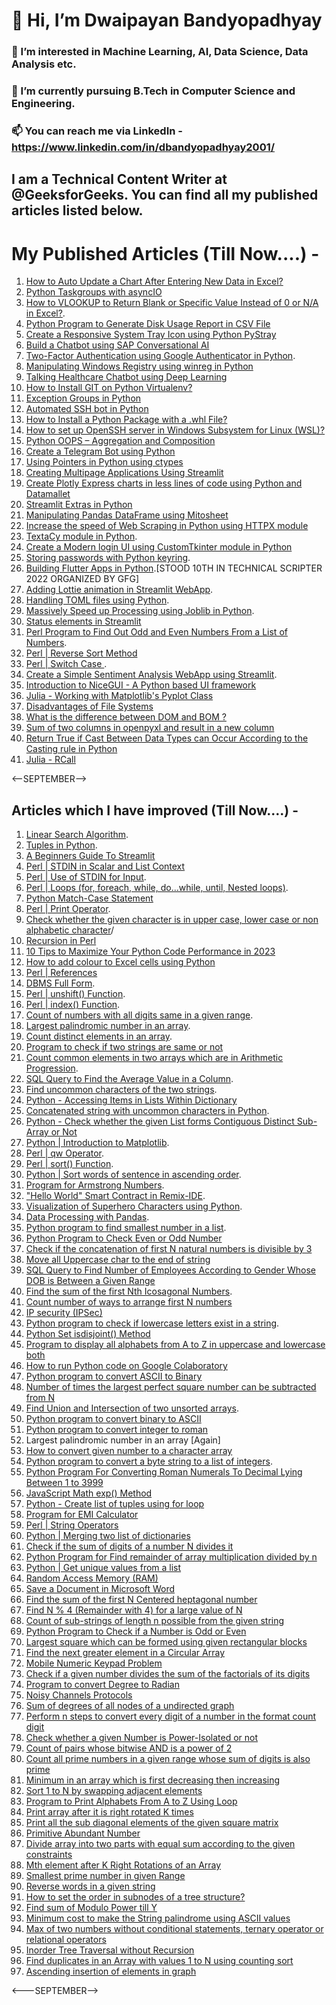 # 👋 Hi, I’m Dwaipayan Bandyopadhyay
### 👀 I’m interested in Machine Learning, AI, Data Science, Data Analysis etc.
### 🌱 I’m currently pursuing B.Tech in Computer Science and Engineering.
### 📫 You can reach me via LinkedIn - https://www.linkedin.com/in/dbandyopadhyay2001/
## I am a Technical Content Writer at @GeeksforGeeks. You can find all my published articles listed below.


# My Published Articles (Till Now....) -


1. [How to Auto Update a Chart After Entering New Data in Excel?](https://www.geeksforgeeks.org/how-to-auto-update-a-chart-after-entering-new-data-in-excel/)
2. [Python Taskgroups with asyncIO](https://www.geeksforgeeks.org/python-taskgroups-with-asyncio/)
3. [How to VLOOKUP to Return Blank or Specific Value Instead of 0 or N/A in Excel?](https://www.geeksforgeeks.org/how-to-vlookup-to-return-blank-or-specific-value-instead-of-0-or-n-a-in-excel/).
4. [Python Program to Generate Disk Usage Report in CSV File](https://www.geeksforgeeks.org/python-program-to-generate-disk-usage-report-in-csv-file/)
5. [Create a Responsive System Tray Icon using Python PyStray](https://www.geeksforgeeks.org/create-a-responsive-system-tray-icon-using-python-pystray/)
6. [Build a Chatbot using SAP Conversational AI](https://www.geeksforgeeks.org/build-a-chatbot-using-sap-conversational-ai/)
7. [Two-Factor Authentication using Google Authenticator in Python](https://www.geeksforgeeks.org/two-factor-authentication-using-google-authenticator-in-python/).
8. [Manipulating Windows Registry using winreg in Python](https://www.geeksforgeeks.org/manipulating-windows-registry-using-winreg-in-python/)
9. [Talking Healthcare Chatbot using Deep Learning](https://www.geeksforgeeks.org/talking-healthcare-chatbot-using-deep-learning/)
10. [How to Install GIT on Python Virtualenv?](https://www.geeksforgeeks.org/how-to-install-git-on-python-virtualenv/)
11. [Exception Groups in Python](https://www.geeksforgeeks.org/exception-groups-in-python/)
12. [Automated SSH bot in Python](https://www.geeksforgeeks.org/automated-ssh-bot-in-python/)
13. [How to Install a Python Package with a .whl File?](https://www.geeksforgeeks.org/how-to-install-a-python-package-with-a-whl-file/)
14. [How to set up OpenSSH server in Windows Subsystem for Linux (WSL)?](https://www.geeksforgeeks.org/how-to-set-up-openssh-server-in-windows-subsystem-for-linux-wsl/)
15. [Python OOPS – Aggregation and Composition](https://www.geeksforgeeks.org/python-oops-aggregation-and-composition/)
16. [Create a Telegram Bot using Python](https://www.geeksforgeeks.org/create-a-telegram-bot-using-python/)
17. [Using Pointers in Python using ctypes](https://www.geeksforgeeks.org/using-pointers-in-python-using-ctypes/)
18. [Creating Multipage Applications Using Streamlit](https://www.geeksforgeeks.org/creating-multipage-applications-using-streamlit/)
19. [Create Plotly Express charts in less lines of code using Python and Datamallet](https://www.geeksforgeeks.org/create-plotly-express-charts-in-less-lines-of-code-using-python-and-datamallet/)
20. [Streamlit Extras in Python](https://www.geeksforgeeks.org/streamlit-extras-in-python/)
21. [Manipulating Pandas DataFrame using Mitosheet](https://www.geeksforgeeks.org/manipulating-pandas-dataframe-using-mitosheet/)
22. [Increase the speed of Web Scraping in Python using HTTPX module](https://www.geeksforgeeks.org/increase-the-speed-of-web-scraping-in-python-using-httpx-module/)
23. [TextaCy module in Python](https://www.geeksforgeeks.org/textacy-module-in-python/).
24. [Create a Modern login UI using CustomTkinter module in Python](https://www.geeksforgeeks.org/create-a-modern-login-ui-using-customtkinter-module-in-python/)
25. [Storing passwords with Python keyring](https://www.geeksforgeeks.org/storing-passwords-with-python-keyring/).
26. [Building Flutter Apps in Python](https://www.geeksforgeeks.org/building-flutter-apps-in-python/).[STOOD 10TH IN TECHNICAL SCRIPTER 2022 ORGANIZED BY GFG]
27. [Adding Lottie animation in Streamlit WebApp](https://www.geeksforgeeks.org/adding-lottie-animation-in-streamlit-webapp/).
28. [Handling TOML files using Python](https://www.geeksforgeeks.org/handling-toml-files-using-python/).
29. [Massively Speed up Processing using Joblib in Python](https://www.geeksforgeeks.org/massively-speed-up-processing-using-joblib-in-python/).
30. [Status elements in Streamlit](https://www.geeksforgeeks.org/status-elements-in-streamlit/)
31. [Perl Program to Find Out Odd and Even Numbers From a List of Numbers](https://www.geeksforgeeks.org/perl-program-to-find-out-odd-and-even-numbers-from-a-list-of-numbers/).
32. [Perl | Reverse Sort Method](https://www.geeksforgeeks.org/perl-reverse-sort-method/)
33. [Perl | Switch Case ](https://www.geeksforgeeks.org/perl-switch-case/). <br/>
34. [Create a Simple Sentiment Analysis WebApp using Streamlit](https://www.geeksforgeeks.org/create-a-simple-sentiment-analysis-webapp-using-streamlit/). <br/>
35. [Introduction to NiceGUI - A Python based UI framework](https://www.geeksforgeeks.org/introduction-to-nicegui-a-python-based-ui-framework/) <br/>
36. [Julia - Working with Matplotlib's Pyplot Class](https://www.geeksforgeeks.org/julia-working-with-matplotlibs-pyplot-class/) <br/>
37. [Disadvantages of File Systems](https://www.geeksforgeeks.org/disadvantages-of-file-systems/) <br/>
38. [What is the difference between DOM and BOM ?](https://www.geeksforgeeks.org/what-is-the-difference-between-dom-and-bom/) <br/>
39. [Sum of two columns in openpyxl and result in a new column](https://www.geeksforgeeks.org/sum-of-two-columns-in-openpyxl-and-result-in-a-new-column) <br/>
40. [Return True if Cast Between Data Types can Occur According to the Casting rule in Python](https://www.geeksforgeeks.org/return-true-if-cast-between-data-types-can-occur-according-to-the-casting-rule-in-python/) <br/>
41. [Julia - RCall](https://www.geeksforgeeks.org/julia-rcall) <br/>

<--SEPTEMBER-->





## Articles which I have improved (Till Now....) -

1. [Linear Search Algorithm](https://www.geeksforgeeks.org/linear-search/).
2. [Tuples in Python](https://www.geeksforgeeks.org/tuples-in-python/).
3. [A Beginners Guide To Streamlit](https://www.geeksforgeeks.org/a-beginners-guide-to-streamlit/)
4. [Perl | STDIN in Scalar and List Context](https://www.geeksforgeeks.org/perl-stdin-in-scalar-and-list-context/)
5. [Perl | Use of STDIN for Input](https://www.geeksforgeeks.org/perl-use-of-stdin-for-input/).
6. [Perl | Loops (for, foreach, while, do...while, until, Nested loops)](https://www.geeksforgeeks.org/perl-loops-for-foreach-while-do-while-until-nested-loops/).
7. [Python Match-Case Statement](https://www.geeksforgeeks.org/python-match-case-statement/)
8. [Perl | Print Operator](https://www.geeksforgeeks.org/perl-print-operator/).
9. [Check whether the given character is in upper case, lower case or non alphabetic character](https://www.geeksforgeeks.org/check-whether-the-given-character-is-in-upper-case-lower-case-or-non-alphabetic-character/)/
10. [Recursion in Perl](https://www.geeksforgeeks.org/recursion-in-perl/)
11. [10 Tips to Maximize Your Python Code Performance in 2023](https://www.geeksforgeeks.org/tips-to-maximize-your-python-code-performance/)
12. [How to add colour to Excel cells using Python](https://www.geeksforgeeks.org/how-to-add-colour-to-excel-cells-using-python/)
13. [Perl | References](https://www.geeksforgeeks.org/perl-references/)
14. [DBMS Full Form](https://www.geeksforgeeks.org/dbms-full-form/).
15. [Perl | unshift() Function](https://www.geeksforgeeks.org/perl-unshift-function/).
16. [Perl | index() Function](https://www.geeksforgeeks.org/perl-index-function/).
17. [Count of numbers with all digits same in a given range](https://www.geeksforgeeks.org/count-of-numbers-with-all-digits-same-in-a-given-range/).
18. [Largest palindromic number in an array](https://www.geeksforgeeks.org/largest-palindromic-number-in-an-array/).
19. [Count distinct elements in an array](https://www.geeksforgeeks.org/count-distinct-elements-in-an-array/).
20. [Program to check if two strings are same or not](https://www.geeksforgeeks.org/program-to-check-if-two-strings-are-same-or-not/)
21. [Count common elements in two arrays which are in Arithmetic Progression](https://www.geeksforgeeks.org/count-common-elements-in-two-arrays-which-are-in-arithmetic-progression/).
22. [SQL Query to Find the Average Value in a Column](https://www.geeksforgeeks.org/sql-query-to-find-the-average-value-in-a-column/).
23. [Find uncommon characters of the two strings](https://www.geeksforgeeks.org/find-uncommon-characters-two-strings/).
24. [Python - Accessing Items in Lists Within Dictionary](https://www.geeksforgeeks.org/python-accessing-items-in-lists-within-dictionary/)
25. [Concatenated string with uncommon characters in Python](https://www.geeksforgeeks.org/concatenated-string-uncommon-characters-python/).
26. [Python - Check whether the given List forms Contiguous Distinct Sub-Array or Not](https://www.geeksforgeeks.org/python-check-whether-the-given-list-forms-contiguous-distinct-sub-array-or-not/)
27. [Python | Introduction to Matplotlib](https://www.geeksforgeeks.org/python-introduction-matplotlib/).
28. [Perl | qw Operator](https://www.geeksforgeeks.org/perl-qw-operator/).
29. [Perl | sort() Function](https://www.geeksforgeeks.org/perl-sort-function/).
30. [Python | Sort words of sentence in ascending order](https://www.geeksforgeeks.org/python-sort-words-sentence-ascending-order/).
31. [Program for Armstrong Numbers](https://www.geeksforgeeks.org/program-for-armstrong-numbers/).
32. ["Hello World" Smart Contract in Remix-IDE](https://www.geeksforgeeks.org/hello-world-smart-contract-in-remix-ide/).
33. [Visualization of Superhero Characters using Python](https://www.geeksforgeeks.org/visualization-of-superhero-characters-using-python/).
34. [Data Processing with Pandas](https://www.geeksforgeeks.org/data-processing-with-pandas/).
35. [Python program to find smallest number in a list](https://www.geeksforgeeks.org/python-program-to-find-smallest-number-in-a-list/).
36. [Python Program to Check Even or Odd Number](https://www.geeksforgeeks.org/python-program-to-determine-whether-a-given-number-is-even-or-odd-recursively/)
37. [Check if the concatenation of first N natural numbers is divisible by 3](https://www.geeksforgeeks.org/check-if-the-concatenation-of-first-n-natural-numbers-is-divisible-by-3/)
38. [Move all Uppercase char to the end of string](https://www.geeksforgeeks.org/move-all-uppercase-char-to-the-end-of-string/)
39. [SQL Query to Find Number of Employees According to Gender Whose DOB is Between a Given Range](https://www.geeksforgeeks.org/sql-query-to-find-number-of-employees-according-to-gender-whose-dob-is-between-a-given-range/)
40. [Find the sum of the first Nth Icosagonal Numbers](https://www.geeksforgeeks.org/find-the-sum-of-the-first-nth-icosagonal-numbers/).
41. [Count number of ways to arrange first N numbers](https://www.geeksforgeeks.org/count-number-of-ways-to-arrange-first-n-numbers/)
42. [IP security (IPSec)](https://www.geeksforgeeks.org/ip-security-ipsec/) <br/>
43. [Python program to check if lowercase letters exist in a string](https://www.geeksforgeeks.org/python-program-to-check-if-lowercase-letters-exist-in-a-string/). <br/>
44. [Python Set isdisjoint() Method](https://www.geeksforgeeks.org/python-set-isdisjoint-method/) <br/>
45. [Program to display all alphabets from A to Z in uppercase and lowercase both](https://www.geeksforgeeks.org/program-to-display-all-alphabets-from-a-to-z-in-uppercase-and-lowercase-both/) <br/>
46. [How to run Python code on Google Colaboratory](https://www.geeksforgeeks.org/how-to-run-python-code-on-google-colaboratory/) <br/>
47. [Python program to convert ASCII to Binary](https://www.geeksforgeeks.org/python-program-to-convert-ascii-to-binary/) <br/>
48. [Number of times the largest perfect square number can be subtracted from N](https://www.geeksforgeeks.org/number-of-times-the-largest-perfect-square-number-can-be-subtracted-from-n/) <br/>
49. [Find Union and Intersection of two unsorted arrays](https://www.geeksforgeeks.org/find-union-and-intersection-of-two-unsorted-arrays/). <br/>
50. [Python program to convert binary to ASCII](https://www.geeksforgeeks.org/python-program-to-convert-binary-to-ascii/) <br/>
51. [Python program to convert integer to roman](https://www.geeksforgeeks.org/python-program-to-convert-integer-to-roman/) <br/>
52. Largest palindromic number in an array [Again] <br/>
53. [How to convert given number to a character array](https://www.geeksforgeeks.org/how-to-convert-given-number-to-a-character-array/) <br/>
54. [Python program to convert a byte string to a list of integers](https://www.geeksforgeeks.org/python-program-to-convert-a-byte-string-to-a-list-of-integers/). <br/>
55. [Python Program For Converting Roman Numerals To Decimal Lying Between 1 to 3999](https://www.geeksforgeeks.org/python-program-for-converting-roman-numerals-to-decimal-lying-between-1-to-3999/) <br/>
56. [JavaScript Math exp() Method](https://www.geeksforgeeks.org/javascript-math-e-function/) <br/>
57. [Python - Create list of tuples using for loop](https://www.geeksforgeeks.org/python-create-list-of-tuples-using-for-loop/) <br/>
58. [Program for EMI Calculator](https://www.geeksforgeeks.org/program-emi-calculator/) <br/>
59. [Perl | String Operators](https://www.geeksforgeeks.org/perl-string-operators/) <br/>
60. [Python | Merging two list of dictionaries](https://www.geeksforgeeks.org/python-merging-two-list-of-dictionaries/) <br/>
61. [Check if the sum of digits of a number N divides it](https://www.geeksforgeeks.org/check-if-the-sum-of-digits-of-a-number-n-divides-it/) <br/>
62. [Python Program for Find remainder of array multiplication divided by n](https://www.geeksforgeeks.org/python-program-for-find-reminder-of-array-multiplication-divided-by-n/) <br/>
63. [Python | Get unique values from a list](https://www.geeksforgeeks.org/python-get-unique-values-list/) <br/>
64. [Random Access Memory (RAM)](https://www.geeksforgeeks.org/random-access-memory-ram/) <br/>
65. [Save a Document in Microsoft Word](https://www.geeksforgeeks.org/save-a-document-in-microsoft-word/) <br/>
66. [Find the sum of the first N Centered heptagonal number](https://www.geeksforgeeks.org/find-the-sum-of-the-first-n-centered-heptagonal-number/) <br/>
67. [Find N % 4 (Remainder with 4) for a large value of N](https://www.geeksforgeeks.org/find-n-4-remainder-with-4-for-a-large-value-of-n/) <br/>
68. [Count of sub-strings of length n possible from the given string](https://www.geeksforgeeks.org/count-of-sub-strings-of-length-n-possible-from-the-given-string/) <br/>
69. [Python Program to Check if a Number is Odd or Even](https://www.geeksforgeeks.org/python-program-to-check-if-a-number-is-odd-or-even/) <br/>
70. [Largest square which can be formed using given rectangular blocks](https://www.geeksforgeeks.org/largest-square-which-can-be-formed-using-given-rectangular-blocks/) <br/>
71. [Find the next greater element in a Circular Array](https://www.geeksforgeeks.org/find-the-next-greater-element-in-a-circular-array/) <br/>
72. [Mobile Numeric Keypad Problem](https://www.geeksforgeeks.org/mobile-numeric-keypad-problem/) <br/>
73. [Check if a given number divides the sum of the factorials of its digits](https://www.geeksforgeeks.org/check-if-a-given-number-divides-the-sum-of-the-factorials-of-its-digits/) <br/>
74. [Program to convert Degree to Radian](https://www.geeksforgeeks.org/program-to-convert-degree-to-radian/) <br/>
75. [Noisy Channels Protocols](https://www.geeksforgeeks.org/noisy-channels-protocols/) <br/>
76. [Sum of degrees of all nodes of a undirected graph](https://www.geeksforgeeks.org/sum-of-degrees-of-all-nodes-of-a-undirected-graph/) <br/>
77. [Perform n steps to convert every digit of a number in the format count digit](https://www.geeksforgeeks.org/perform-n-steps-to-convert-every-digit-of-a-number-in-the-format-countdigit/) <br/>
78. [Check whether a given Number is Power-Isolated or not](https://www.geeksforgeeks.org/check-whether-a-given-number-is-power-isolated-or-not/) <br/>
79. [Count of pairs whose bitwise AND is a power of 2](https://www.geeksforgeeks.org/count-of-pairs-whose-bitwise-and-is-a-power-of-2/) <br/>
80. [Count all prime numbers in a given range whose sum of digits is also prime](https://www.geeksforgeeks.org/count-all-prime-numbers-in-a-given-range-whose-sum-of-digits-is-also-prime/) <br/>
81. [Minimum in an array which is first decreasing then increasing](https://www.geeksforgeeks.org/minimum-in-an-array-which-is-first-decreasing-then-increasing/) </br>
82. [Sort 1 to N by swapping adjacent elements](https://www.geeksforgeeks.org/sort-1-n-swapping-adjacent-elements/) </br>
83. [Program to Print Alphabets From A to Z Using Loop](https://www.geeksforgeeks.org/program-to-print-alphabets-from-a-to-z-using-loop/) </br>
84. [Print array after it is right rotated K times](https://www.geeksforgeeks.org/print-array-after-it-is-right-rotated-k-times/) </br>
85. [Print all the sub diagonal elements of the given square matrix](https://www.geeksforgeeks.org/print-all-the-sub-diagonal-elements-of-the-given-square-matrix/) </br>
86. [Primitive Abundant Number](https://www.geeksforgeeks.org/primitive-abundant-number/) </br>
87. [Divide array into two parts with equal sum according to the given constraints](https://www.geeksforgeeks.org/divide-array-into-two-parts-with-equal-sum-according-to-the-given-constraints/) <br/>
88. [Mth element after K Right Rotations of an Array](https://www.geeksforgeeks.org/mth-element-after-k-right-rotations-of-an-array/) <br/>
89. [Smallest prime number in given Range](https://www.geeksforgeeks.org/smallest-prime-number-in-given-range/) <br/>
90. [Reverse words in a given string](https://www.geeksforgeeks.org/reverse-words-in-a-given-string/) <br/>
91. [How to set the order in subnodes of a tree structure?](https://www.geeksforgeeks.org/how-to-set-the-order-in-subnodes-of-a-tree-structure/) <br/>
92. [Find sum of Modulo Power till Y](https://www.geeksforgeeks.org/find-sum-of-modulo-power-till-y/) <br/>
93. [Minimum cost to make the String palindrome using ASCII values](https://www.geeksforgeeks.org/minimum-cost-to-make-the-string-palindrome-using-ascii-values/) <br/>
94. [Max of two numbers without conditional statements, ternary operator or relational operators](https://www.geeksforgeeks.org/a-function-to-find-the-greater-number-among-2-integers-without-using-any-conditional-statements-the-ternary-operator-or-relational-operators/) <br/>
95. [Inorder Tree Traversal without Recursion](https://www.geeksforgeeks.org/inorder-tree-traversal-without-recursion/) <br/>
96. [Find duplicates in an Array with values 1 to N using counting sort](https://www.geeksforgeeks.org/find-duplicates-in-an-array-with-values-1-to-n-using-counting-sort/) <br/>
97. [Ascending insertion of elements in graph](https://www.geeksforgeeks.org/ascending-insertion-of-elements-in-graph/) <br/>

<---SEPTEMBER--> <br/>

<!---
Dwaipayan001/Dwaipayan001 is a ✨ special ✨ repository because its `README.md` (this file) appears on your GitHub profile.
You can click the Preview link to take a look at your changes.
--->
